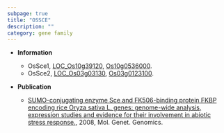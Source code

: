 ```yaml
---
subpage: true
title: "OSSCE"
description: ""
category: gene family
---
```


* **Information**  
    + OsSce1, [LOC_Os10g39120](http://rice.plantbiology.msu.edu/cgi-bin/ORF_infopage.cgi?orf=LOC_Os10g39120), [Os10g0536000](http://rapdb.dna.affrc.go.jp/viewer/gbrowse_details/irgsp1?name=Os10g0536000).
    + OsSce2, [LOC_Os03g03130](http://rice.plantbiology.msu.edu/cgi-bin/ORF_infopage.cgi?orf=LOC_Os03g03130), [Os03g0123100](http://rapdb.dna.affrc.go.jp/viewer/gbrowse_details/irgsp1?name=Os03g0123100).

* **Publication**  
    + [SUMO-conjugating enzyme Sce and FK506-binding protein FKBP encoding rice Oryza sativa L. genes: genome-wide analysis, expression studies and evidence for their involvement in abiotic stress response.](http://www.ncbi.nlm.nih.gov/pubmed?term=SUMO-conjugating+enzyme+Sce+and+FK506-binding+protein+FKBP+encoding+rice+Oryza+sativa+L.+genes:+genome-wide+analysis,+expression+studies+and+evidence+for+their+involvement+in+abiotic+stress+response.%5BTitle%5D), 2008, Mol. Genet. Genomics.



